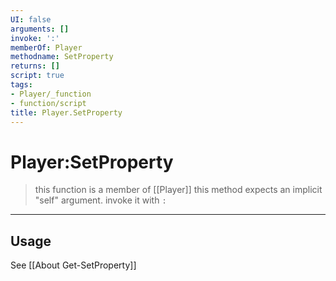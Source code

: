 ```yaml
---
UI: false
arguments: []
invoke: ':'
memberOf: Player
methodname: SetProperty
returns: []
script: true
tags:
- Player/_function
- function/script
title: Player.SetProperty
---
```

# Player:SetProperty
> this function is a member of [[Player]]
> this method expects an implicit "self" argument. invoke it with `:`
-----
## Usage
See [[About Get-SetProperty]]
